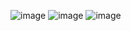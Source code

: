 ![image](https://github.com/user-attachments/assets/25293c7f-1f8a-4da8-b3bb-eb7e5f4765cc)
![image](https://github.com/user-attachments/assets/91b1f207-32fe-4ce2-84ea-7b1ba897b0fa)
![image](https://github.com/user-attachments/assets/77b17fa3-4ba9-4a2b-9279-6b9eb9bd5f2e)


